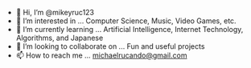 - 👋 Hi, I’m @mikeyruc123
- 👀 I’m interested in ... Computer Science, Music, Video Games, etc.
- 🌱 I’m currently learning ... Artificial Intelligence, Internet Technology, Algorithms, and Japanese
- 💞️ I’m looking to collaborate on ... Fun and useful projects
- 📫 How to reach me ... michaelrucando@gmail.com

<!---
mikeyruc123/mikeyruc123 is a ✨ special ✨ repository because its `README.md` (this file) appears on your GitHub profile.
You can click the Preview link to take a look at your changes.
--->
